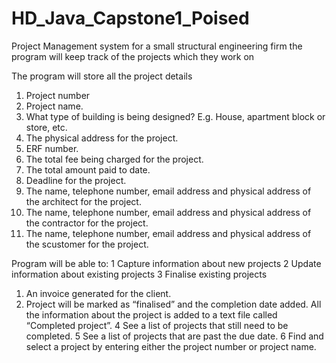 # HD_Java_Capstone1_Poised

Project Management system for a small structural engineering firm
the program will keep track of the projects which they work on

The program will store all the project details 
1. Project number
2. Project name.
3. What type of building is being designed? E.g. House, apartment block or store, etc.
4. The physical address for the project.
5. ERF number.
6. The total fee being charged for the project.
7. The total amount paid to date.
8. Deadline for the project.
9. The name, telephone number, email address and physical address of the architect for the project.
10. The name, telephone number, email address and physical address of the contractor for the project.
11. The name, telephone number, email address and physical address of the scustomer for the project.

Program will be able to: 
1 Capture information about new projects
2 Update information about existing projects
3 Finalise existing projects
 1. An invoice generated for the client.
 2. Project will be marked as “finalised” and the completion date added. All the information about the project is added to a text file 
  called “Completed project”.
4 See a list of projects that still need to be completed.
5 See a list of projects that are past the due date.
6 Find and select a project by entering either the project number or project name.
